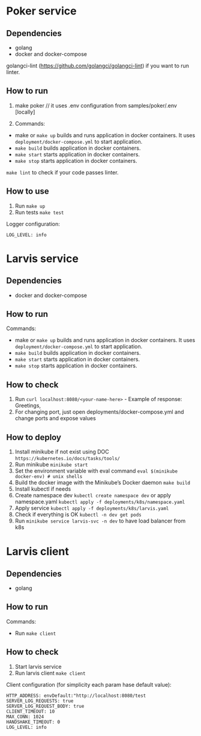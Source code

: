 # Poker service #

## Dependencies

- golang
- docker and docker-compose

golangci-lint (https://github.com/golangci/golangci-lint) if you want to run linter.

## How to run

1. make poker // it uses .env configuration from samples/poker/.env [locally]
   
2. Commands:
- make or `make up` builds and runs application in docker containers. It uses `deployment/docker-compose.yml`
to start application.
- `make build` builds application in docker containers.
- `make start` starts application in docker containers.
- `make stop` starts application in docker containers.

`make lint` to check if your code passes linter.

## How to use

1. Run `make up`
2. Run tests `make test`

Logger configuration:
```
LOG_LEVEL: info
```

# Larvis service #

## Dependencies

- docker and docker-compose

## How to run

Commands:
- make or `make up` builds and runs application in docker containers. It uses `deployment/docker-compose.yml`
to start application.
- `make build` builds application in docker containers.
- `make start` starts application in docker containers.
- `make stop` starts application in docker containers.

## How to check

1. Run `curl localhost:8080/<your-name-here>` - Example of response: Greetings, <USER>
2. For changing port, just open deployments/docker-compose.yml and change ports and expose values

## How to deploy

1. Install minikube if not exist using DOC `https://kubernetes.io/docs/tasks/tools/`
2. Run minikube `minikube start`
3. Set the environment variable with eval command `eval $(minikube docker-env) # unix shells`
4. Build the docker image with the Minikube’s Docker daemon `make build`
4. Install kubectl if needs
5. Create namespace dev `kubectl create namespace dev` or apply namespace.yaml `kubectl apply -f deployments/k8s/namespace.yaml`
6. Apply service `kubectl apply -f deployments/k8s/larvis.yaml`
7. Check if everything is OK `kubectl -n dev get pods`
8. Run `minikube service larvis-svc -n dev` to have load balancer from k8s

# Larvis client #

## Dependencies

- golang

## How to run

Commands:
- Run `make client`

## How to check

1. Start larvis service
2. Run larvis client `make client`

Client configuration (for simplicity each param hase default value):
```
HTTP_ADDRESS: envDefault:"http://localhost:8080/test
SERVER_LOG_REQUESTS: true
SERVER_LOG_REQUEST_BODY: true
CLIENT_TIMEOUT: 10
MAX_CONN: 1024
HANDSHAKE_TIMEOUT: 0
LOG_LEVEL: info
```